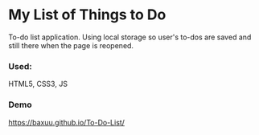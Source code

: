 # My List of Things to Do

To-do list application. Using local storage so user's to-dos are saved and still there when the page is reopened.



### Used:

HTML5, CSS3, JS

### Demo
https://baxuu.github.io/To-Do-List/
